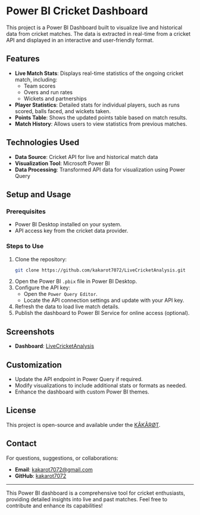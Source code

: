 # Power BI Cricket Dashboard

This project is a Power BI Dashboard built to visualize live and historical data from cricket matches. The data is extracted in real-time from a cricket API and displayed in an interactive and user-friendly format.

## Features
- **Live Match Stats**: Displays real-time statistics of the ongoing cricket match, including:
  - Team scores
  - Overs and run rates
  - Wickets and partnerships
- **Player Statistics**: Detailed stats for individual players, such as runs scored, balls faced, and wickets taken.
- **Points Table**: Shows the updated points table based on match results.
- **Match History**: Allows users to view statistics from previous matches.

## Technologies Used
- **Data Source**: Cricket API for live and historical match data
- **Visualization Tool**: Microsoft Power BI
- **Data Processing**: Transformed API data for visualization using Power Query

## Setup and Usage
### Prerequisites
- Power BI Desktop installed on your system.
- API access key from the cricket data provider.

### Steps to Use
1. Clone the repository:
   ```bash
   git clone https://github.com/kakarot7072/LiveCricketAnalysis.git
   ```
2. Open the Power BI `.pbix` file in Power BI Desktop.
3. Configure the API key:
   - Open the `Power Query Editor`.
   - Locate the API connection settings and update with your API key.
4. Refresh the data to load live match details.
5. Publish the dashboard to Power BI Service for online access (optional).

## Screenshots
- **Dashboard**: [LiveCricketAnalysis](https://app.powerbi.com/view?r=eyJrIjoiNDk3NWVlOTktOWE0OS00YjhkLTg0MTMtZGQ4NDQzN2Y5YzQxIiwidCI6ImQ0OGQ0NjhjLTI1MzktNGU4YS1iNmM0LTkwNTYxNDY5ZmU3ZCJ9&pageName=9c8ac4dfd78b06116b25)

## Customization
- Update the API endpoint in Power Query if required.
- Modify visualizations to include additional stats or formats as needed.
- Enhance the dashboard with custom Power BI themes.

## License
This project is open-source and available under the [KÂKÂRØT](LICENSE).

## Contact
For questions, suggestions, or collaborations:
- **Email**: [kakarot7072@gmail.com](mailto:kakarot7072@gmail.com)
- **GitHub**: [kakarot7072](https://github.com/kakarot7072)

---

This Power BI dashboard is a comprehensive tool for cricket enthusiasts, providing detailed insights into live and past matches. Feel free to contribute and enhance its capabilities!
